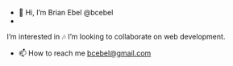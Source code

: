 - 👋 Hi, I’m Brian Ebel @bcebel
- 
I’m interested in 🎶 
I’m looking to collaborate on web development.

- 📫 How to reach me bcebel@gmail.com

<!---
bcebel/bcebel is a ✨ special ✨ repository because its `README.md` (this file) appears on your GitHub profile.
You can click the Preview link to take a look at your changes.
--->

